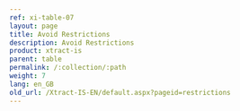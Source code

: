 ```yaml
---
ref: xi-table-07
layout: page
title: Avoid Restrictions
description: Avoid Restrictions
product: xtract-is
parent: table
permalink: /:collection/:path
weight: 7
lang: en_GB
old_url: /Xtract-IS-EN/default.aspx?pageid=restrictions
---
```

